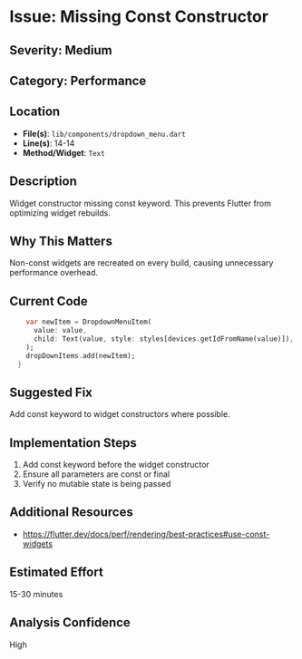 # Issue: Missing Const Constructor

## Severity: Medium

## Category: Performance

## Location
- **File(s)**: `lib/components/dropdown_menu.dart`
- **Line(s)**: 14-14
- **Method/Widget**: `Text`

## Description
Widget constructor missing const keyword. This prevents Flutter from optimizing widget rebuilds.

## Why This Matters
Non-const widgets are recreated on every build, causing unnecessary performance overhead.

## Current Code
```dart
    var newItem = DropdownMenuItem(
      value: value,
      child: Text(value, style: styles[devices.getIdFromName(value)]),
    );
    dropDownItems.add(newItem);
  }
```

## Suggested Fix
Add const keyword to widget constructors where possible.

## Implementation Steps
1. Add const keyword before the widget constructor
2. Ensure all parameters are const or final
3. Verify no mutable state is being passed

## Additional Resources
- https://flutter.dev/docs/perf/rendering/best-practices#use-const-widgets

## Estimated Effort
15-30 minutes

## Analysis Confidence
High
